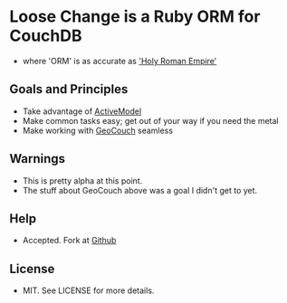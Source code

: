 # Loose Change is a Ruby ORM for CouchDB

* where 'ORM' is as accurate as ['Holy Roman
Empire'](http://en.wikipedia.org/wiki/Holy_Roman_Empire#Analysis)

## Goals and Principles

* Take advantage of
  [ActiveModel](http://yehudakatz.com/2010/01/10/activemodel-make-any-ruby-object-feel-like-activerecord/)
* Make common tasks easy; get out of your way if you need the metal
* Make working with [GeoCouch](http://github.com/vmx/couchdb) seamless

## Warnings

* This is pretty alpha at this point.
* The stuff about GeoCouch above was a goal I didn't get to yet.

## Help

* Accepted. Fork at
  [Github](http://github.com/joshuamiller/loose_change)

## License

* MIT.  See LICENSE for more details.
